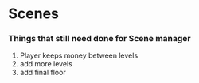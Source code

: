 # Scenes
### Things that still need done for Scene manager
 1. Player keeps money between levels
 2. add more levels
 3. add final floor